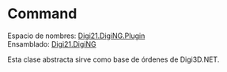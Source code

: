 # Command

Espacio de nombres: [Digi21.DigiNG.Plugin](../../)  
Ensamblado: [Digi21.DigiNG](../../../digi21.diging/)

Esta clase abstracta sirve como base de órdenes de Digi3D.NET.



